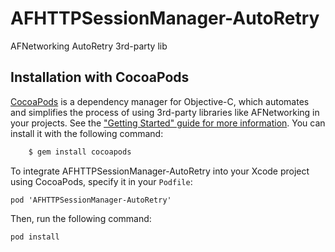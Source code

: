 # AFHTTPSessionManager-AutoRetry
AFNetworking AutoRetry 3rd-party lib
## Installation with CocoaPods
[CocoaPods](http://cocoapods.org) is a dependency manager for Objective-C, which automates and simplifies the process of using 3rd-party libraries like AFNetworking in your projects. See the ["Getting Started" guide for more information](https://github.com/AFNetworking/AFNetworking/wiki/Getting-Started-with-AFNetworking). You can install it with the following command:

```bash
    $ gem install cocoapods
```

To integrate AFHTTPSessionManager-AutoRetry into your Xcode project using CocoaPods, specify it in your `Podfile`:

    pod 'AFHTTPSessionManager-AutoRetry'

Then, run the following command:

    pod install
